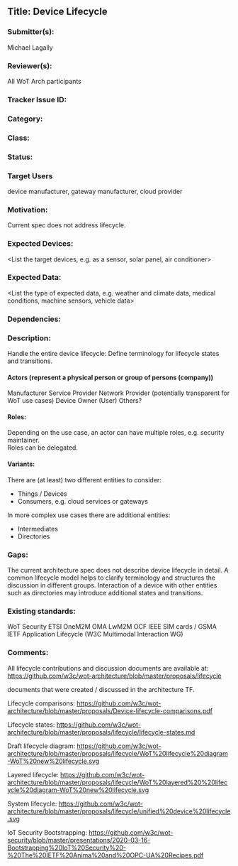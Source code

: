 ## Title: Device Lifecycle

### Submitter(s): 

Michael Lagally

### Reviewer(s):

All WoT Arch participants

### Tracker Issue ID:

<please leave blank>

### Category:

<please leave blank>

### Class: 

<please leave blank>

### Status: 

<please leave blank>

### Target Users

device manufacturer, gateway manufacturer, cloud provider

### Motivation:

Current spec does not address lifecycle.

### Expected Devices:


<List the target devices, e.g. as a sensor, solar panel, air conditioner>

### Expected Data:

<List the type of expected data, e.g. weather and climate data, medical conditions, machine sensors, vehicle data>

### Dependencies:

<List the affected WoT deliverables>

### Description:

Handle the entire device lifecycle: 
Define terminology for lifecycle states and transitions.

#### Actors (represent a physical person or group of persons (company))
Manufacturer
Service Provider
Network Provider (potentially transparent for WoT use cases)
Device Owner (User)
Others?

#### Roles:
Depending on the use case, an actor can have multiple roles, 
e.g. security maintainer.  
Roles can be delegated.

#### Variants:

There are (at least) two different entities to consider:
- Things / Devices
- Consumers, e.g. cloud services or gateways

In more complex use cases there are additional entities:
- Intermediates
- Directories

### Gaps:

The current architecture spec does not describe device lifecycle in detail.
A common lifecycle model helps to clarify terminology and structures the discussion
in different groups.
Interaction of a device with other entities such as directories may introduce 
additional states and transitions.

### Existing standards:

<Provide links to relevant standards that are relevant for this use case>
WoT Security
ETSI OneM2M
OMA LwM2M
OCF
IEEE
SIM cards / GSMA
IETF 
Application Lifecycle (W3C Multimodal Interaction WG)  

### Comments:

All lifecycle contributions and discussion documents are available at:
https://github.com/w3c/wot-architecture/blob/master/proposals/lifecycle


documents that were created / discussed in the architecture TF.

Lifecycle comparisons:
https://github.com/w3c/wot-architecture/blob/master/proposals/Device-lifecycle-comparisons.pdf

Lifecycle states:
https://github.com/w3c/wot-architecture/blob/master/proposals/lifecycle/lifecycle-states.md

Draft lifecycle diagram:
https://github.com/w3c/wot-architecture/blob/master/proposals/lifecycle/WoT%20lifecycle%20diagram-WoT%20new%20lifecycle.svg

Layered lifecycle:
https://github.com/w3c/wot-architecture/blob/master/proposals/lifecycle/WoT%20layered%20%20lifecycle%20diagram-WoT%20new%20lifecycle.svg

System lifecycle:
https://github.com/w3c/wot-architecture/blob/master/proposals/lifecycle/unified%20device%20lifecycle.svg

IoT Security Bootstrapping: 
https://github.com/w3c/wot-security/blob/master/presentations/2020-03-16-Bootstrapping%20IoT%20Security%20-%20The%20IETF%20Anima%20and%20OPC-UA%20Recipes.pdf


